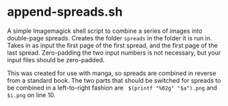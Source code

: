 # append-spreads.sh
A simple Imagemagick shell script to combine a series of images into double-page spreads. Creates the folder `spreads` in the folder it is run in. Takes in as input the first page of the first spread, and the first page of the last spread. Zero-padding the two input numbers is not necessary, but your input files should be zero-padded.

This was created for use with manga, so spreads are combined in reverse from a standard book. The two parts that should be switched for spreads to be combined in a left-to-right fashion are ` $(printf "%02g" "$a").png` and `$i.png` on line 10.
